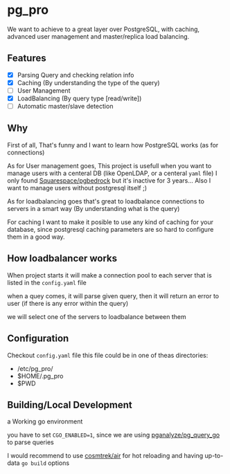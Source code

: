 # pg_pro

We want to achieve to a great layer over PostgreSQL, with caching, advanced user management and master/replica load balancing.

## Features

- [x] Parsing Query and checking relation info
- [x] Caching (By understanding the type of the query)
- [ ] User Management
- [x] LoadBalancing (By query type [read/write])
- [ ] Automatic master/slave detection

## Why

First of all, That's funny and I want to learn how PostgreSQL works (as for connections)

As for User management goes, This project is usefull when you want to manage users with a centeral DB (like OpenLDAP, or a centeral `yaml` file) I only found [Squarespace/pgbedrock](https://github.com/Squarespace/pgbedrock) but it's inactive for 3 years... Also I want to manage users without postgresql itself ;)

As for loadbalancing goes that's great to loadbalance connections to servers in a smart way (By understanding what is the query)

For caching I want to make it posible to use any kind of caching for your database, since postgresql caching parameters are so hard to configure them in a good way.

## How loadbalancer works

When project starts it will make a connection pool to each server that is listed in the `config.yaml` file

when a quey comes, it will parse given query, then it will return an error to user (if there is any error within the query)

we will select one of the servers to loadbalance between them

## Configuration

Checkout `config.yaml` file this file could be in one of theas directories:

- /etc/pg_pro/
- $HOME/.pg_pro
- $PWD

## Building/Local Development

a Working go environment

you have to set `CGO_ENABLED=1`, since we are using [pganalyze/pg_query_go](https://github.com/pganalyze/pg_query_go) to parse queries

I would recommend to use [cosmtrek/air](https://github.com/cosmtrek/air) for hot reloading and having up-to-data `go build` options
